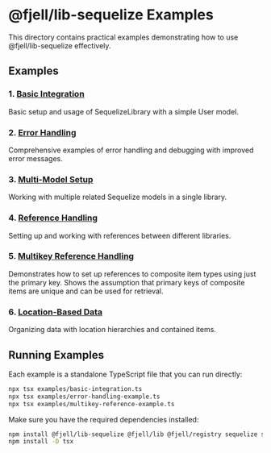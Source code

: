 # @fjell/lib-sequelize Examples

This directory contains practical examples demonstrating how to use @fjell/lib-sequelize effectively.

## Examples

### 1. [Basic Integration](./basic-integration.ts)
Basic setup and usage of SequelizeLibrary with a simple User model.

### 2. [Error Handling](./error-handling-example.ts)
Comprehensive examples of error handling and debugging with improved error messages.

### 3. [Multi-Model Setup](./multi-model-example.ts)
Working with multiple related Sequelize models in a single library.

### 4. [Reference Handling](./reference-example.ts)
Setting up and working with references between different libraries.

### 5. [Multikey Reference Handling](./multikey-reference-example.ts)
Demonstrates how to set up references to composite item types using just the primary key. Shows the assumption that primary keys of composite items are unique and can be used for retrieval.

### 6. [Location-Based Data](./location-example.ts)
Organizing data with location hierarchies and contained items.

## Running Examples

Each example is a standalone TypeScript file that you can run directly:

```bash
npx tsx examples/basic-integration.ts
npx tsx examples/error-handling-example.ts
npx tsx examples/multikey-reference-example.ts
```

Make sure you have the required dependencies installed:

```bash
npm install @fjell/lib-sequelize @fjell/lib @fjell/registry sequelize sqlite3
npm install -D tsx
```

